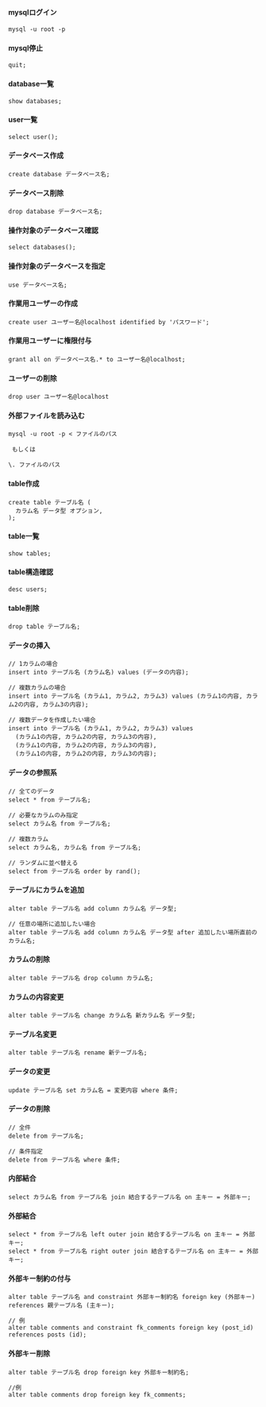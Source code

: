 #### mysqlログイン
```
mysql -u root -p
```

#### mysql停止
```
quit;
```

#### database一覧
```
show databases;
```

#### user一覧
```
select user();
```

#### データベース作成
```
create database データベース名;
```

#### データベース削除
```
drop database データベース名;
```

#### 操作対象のデータベース確認
```
select databases();
```

#### 操作対象のデータベースを指定
```
use データベース名;
```

#### 作業用ユーザーの作成
```
create user ユーザー名@localhost identified by 'パスワード';
```

#### 作業用ユーザーに権限付与
```
grant all on データベース名.* to ユーザー名@localhost;
```

#### ユーザーの削除
```
drop user ユーザー名@localhost
```

#### 外部ファイルを読み込む
```
mysql -u root -p < ファイルのパス

 もしくは

\. ファイルのパス
```

#### table作成
```
create table テーブル名 (
  カラム名 データ型 オプション,
);
```

#### table一覧
```
show tables;
```

#### table構造確認
```
desc users;
```

#### table削除
```
drop table テーブル名;
```

#### データの挿入
```
// 1カラムの場合
insert into テーブル名 (カラム名) values (データの内容);

// 複数カラムの場合
insert into テーブル名 (カラム1, カラム2, カラム3) values (カラム1の内容, カラム2の内容, カラム3の内容);

// 複数データを作成したい場合
insert into テーブル名 (カラム1, カラム2, カラム3) values
  (カラム1の内容, カラム2の内容, カラム3の内容),
  (カラム1の内容, カラム2の内容, カラム3の内容),
  (カラム1の内容, カラム2の内容, カラム3の内容);
```

#### データの参照系
```
// 全てのデータ
select * from テーブル名;

// 必要なカラムのみ指定
select カラム名 from テーブル名;

// 複数カラム
select カラム名, カラム名 from テーブル名;

// ランダムに並べ替える
select from テーブル名 order by rand();
```

#### テーブルにカラムを追加
```
alter table テーブル名 add column カラム名 データ型;

// 任意の場所に追加したい場合
alter table テーブル名 add column カラム名 データ型 after 追加したい場所直前のカラム名;
```

#### カラムの削除
```
alter table テーブル名 drop column カラム名;
```

#### カラムの内容変更
```
alter table テーブル名 change カラム名 新カラム名 データ型;
```

#### テーブル名変更
```
alter table テーブル名 rename 新テーブル名;
```

#### データの変更
```
update テーブル名 set カラム名 = 変更内容 where 条件;
```

#### データの削除
```
// 全件
delete from テーブル名;

// 条件指定
delete from テーブル名 where 条件;
```

#### 内部結合
```
select カラム名 from テーブル名 join 結合するテーブル名 on 主キー = 外部キー;
```

#### 外部結合
```
select * from テーブル名 left outer join 結合するテーブル名 on 主キー = 外部キー;
select * from テーブル名 right outer join 結合するテーブル名 on 主キー = 外部キー;
```

#### 外部キー制約の付与
```
alter table テーブル名 and constraint 外部キー制約名 foreign key (外部キー) references 親テーブル名 (主キー);

// 例
alter table comments and constraint fk_comments foreign key (post_id) references posts (id);
```

#### 外部キー削除
```
alter table テーブル名 drop foreign key 外部キー制約名;

//例
alter table comments drop foreign key fk_comments;
```
